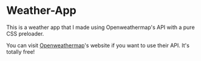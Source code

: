 # Weather-App
This is a weather app that I made using Openweathermap's API with a pure CSS preloader.

You can visit [Openweathermap](https://openweathermap.org/)'s website if you want to use their API.
It's totally free!
